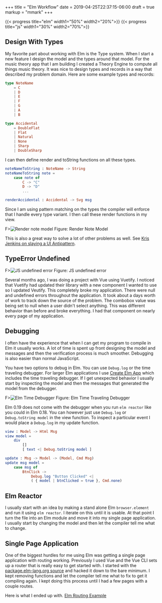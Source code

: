 +++
title = "Elm Workflow"
date = 2019-04-25T22:37:15-06:00
draft = true
markup = "mmark"
+++

{{< progress title="elm" width1="50%" width2="20%">}}
{{< progress title="js" width1="30%" width2="70%">}}

## Design With Types

My favorite part about working with Elm is the Type system. When I start a new feature I design the model and the types around that model. For the music theory app that I am building I created a Theory Engine to compute all things music theory. It was nice to design types and records in a way that described my problem domain. Here are some example types and records:

```elm
type NoteName
    = C
    | D
    | E
    | F
    | G
    | A
    | B

type Accidental
    = DoubleFlat
    | Flat
    | Natural
    | None
    | Sharp
    | DoubleSharp
```

I can then define render and toString functions on all these types.

```elm
noteNameToString : NoteName -> String
noteNameToString note =
    case note of
        C -> "C"
        D -> "D"
        ...

renderAccidental : Accidental -> Svg msg
```

Since I am using pattern matching on the types the compiler will enforce that I handle every type variant. I then call these render functions in my view.

F>![Render note model](/img/render-note-model.png)
Figure: Render Note Model 

This is also a great way to solve a lot of other problems as well. See [Kris Jenkins on slaying a UI Antipattern](http://blog.jenkster.com/2016/06/how-elm-slays-a-ui-antipattern.html).


## TypeError Undefined

F>![JS undefined error](/img/js-undefined.png)
Figure: JS undefined error

Several months ago, I was doing a project with Vue using Vuetify. I noticed that Vuetify had updated their library with a new component I wanted to use so I updated Veutify. This completely broke my application. There were null and undefined errors throughout the application. It took about a days worth of work to track down the source of the problem. The combobox value was being set to null when a user didn't select anything. This was different behavior than before and broke everything. I had that component on nearly every page of my application.

## Debugging

I often have the experience that when I can get my program to compile in Elm it usually works. A lot of time is spent up front designing the model and messages and then the verification process is much smoother. Debugging is also easier than normal JavaScript.

You have two options to debug in Elm. You can use `Debug.log` or the time traveling debugger. For larger Elm applications I use [Create Elm App](https://github.com/halfzebra/create-elm-app) which includes the time traveling debugger. If I get unexpected behavior I usually start by inspecting the model and then the messages that generated the model from the debugger.

F>![Elm Time Debugger](/img/time-debugger.png)
Figure: Elm Time Traveling Debugger

Elm 0.19 does not come with the debugger when you run `elm reactor` like you could in Elm 0.18. You can however just use `Debug.log` or `Debug.toString model` in the view function. To inspect a particular event I would place a `Debug.log` in my update function.

```elm
view : Model -> Html Msg
view model =
    div
        []
        [ text <| Debug.toString model ]

update : Msg -> Model -> (Model, Cmd Msg)
update msg model =
    case msg of
        BtnClick ->
            Debug.log "Button Clicked" <|
            ( { model | btnClicked = true }, Cmd.none)
```

## Elm Reactor

I usually start with an idea by making a stand alone Elm `browser.element` and run it using `elm reactor`. I iterate on this until it is usable. At that point I turn the file into an Elm module and move it into my single page application. I usually start by changing the model and then let the compiler tell me what to change.

## Single Page Application

One of the biggest hurdles for me using Elm was getting a single page application with routing working. Previously I used Vue and the Vue CLI sets up a router that is really easy to get started with. I started with the [package.elm-lang.org source](https://github.com/elm/package.elm-lang.org/tree/master/src/frontend) and hacked it down to the bare minimum. I kept removing functions and let the compiler tell me what to fix to get it compiling again. I kept doing this process until I had a few pages with a couple routes.

Here is what I ended up with. [Elm Routing Example](https://github.com/pianomanfrazier/elm-routing-example/)